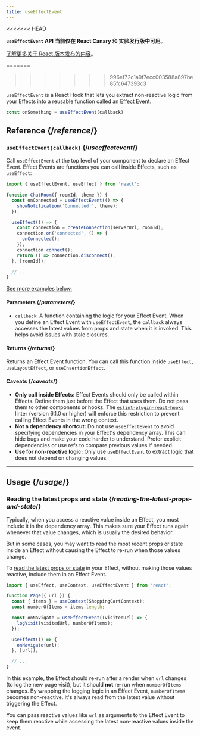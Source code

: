 ```yaml
---
title: useEffectEvent
---
```


<<<<<<< HEAD

<Canary>

**`useEffectEvent` API 当前仅在 React Canary 和 实验发行版中可用**。

[了解更多关于 React 版本发布的内容](/community/versioning-policy#all-release-channels)。

</Canary>

=======
>>>>>>> 996ef72c1a9f7ecc003588a897be85fc647393c3
<Intro>

`useEffectEvent` is a React Hook that lets you extract non-reactive logic from your Effects into a reusable function called an [Effect Event](/learn/separating-events-from-effects#declaring-an-effect-event).

```js
const onSomething = useEffectEvent(callback)
```

</Intro>

<InlineToc />

## Reference {/*reference*/}

### `useEffectEvent(callback)` {/*useeffectevent*/}

Call `useEffectEvent` at the top level of your component to declare an Effect Event. Effect Events are functions you can call inside Effects, such as `useEffect`:

```js {4-6,11}
import { useEffectEvent, useEffect } from 'react';

function ChatRoom({ roomId, theme }) {
  const onConnected = useEffectEvent(() => {
    showNotification('Connected!', theme);
  });

  useEffect(() => {
    const connection = createConnection(serverUrl, roomId);
    connection.on('connected', () => {
      onConnected();
    });
    connection.connect();
    return () => connection.disconnect();
  }, [roomId]);

  // ...
}
```

[See more examples below.](#usage)

#### Parameters {/*parameters*/}

- `callback`: A function containing the logic for your Effect Event. When you define an Effect Event with `useEffectEvent`, the `callback` always accesses the latest values from props and state when it is invoked. This helps avoid issues with stale closures.

#### Returns {/*returns*/}

Returns an Effect Event function. You can call this function inside `useEffect`, `useLayoutEffect`, or `useInsertionEffect`.

#### Caveats {/*caveats*/}

- **Only call inside Effects:** Effect Events should only be called within Effects. Define them just before the Effect that uses them. Do not pass them to other components or hooks. The [`eslint-plugin-react-hooks`](/reference/eslint-plugin-react-hooks) linter (version 6.1.0 or higher) will enforce this restriction to prevent calling Effect Events in the wrong context.
- **Not a dependency shortcut:** Do not use `useEffectEvent` to avoid specifying dependencies in your Effect's dependency array. This can hide bugs and make your code harder to understand. Prefer explicit dependencies or use refs to compare previous values if needed.
- **Use for non-reactive logic:** Only use `useEffectEvent` to extract logic that does not depend on changing values.

___

## Usage {/*usage*/}

### Reading the latest props and state {/*reading-the-latest-props-and-state*/}

Typically, when you access a reactive value inside an Effect, you must include it in the dependency array. This makes sure your Effect runs again whenever that value changes, which is usually the desired behavior.

But in some cases, you may want to read the most recent props or state inside an Effect without causing the Effect to re-run when those values change.

To [read the latest props or state](/learn/separating-events-from-effects#reading-latest-props-and-state-with-effect-events) in your Effect, without making those values reactive, include them in an Effect Event.

```js {7-9,12}
import { useEffect, useContext, useEffectEvent } from 'react';

function Page({ url }) {
  const { items } = useContext(ShoppingCartContext);
  const numberOfItems = items.length;

  const onNavigate = useEffectEvent((visitedUrl) => {
    logVisit(visitedUrl, numberOfItems);
  });

  useEffect(() => {
    onNavigate(url);
  }, [url]);

  // ...
}
```

In this example, the Effect should re-run after a render when `url` changes (to log the new page visit), but it should **not** re-run when `numberOfItems` changes. By wrapping the logging logic in an Effect Event, `numberOfItems` becomes non-reactive. It's always read from the latest value without triggering the Effect.

You can pass reactive values like `url` as arguments to the Effect Event to keep them reactive while accessing the latest non-reactive values inside the event.

